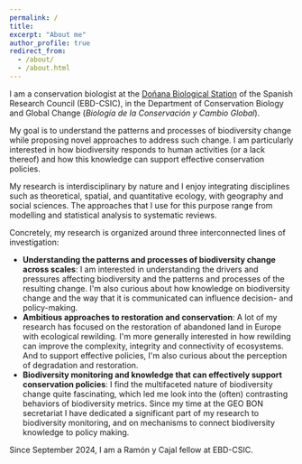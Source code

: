 ```yaml
---
permalink: /
title: 
excerpt: "About me"
author_profile: true
redirect_from: 
  - /about/
  - /about.html
---
```


I am a conservation biologist at the [Doñana Biological Station](https://ebd.csic.es) of the Spanish Research Council (EBD-CSIC), in the Department of Conservation Biology and Global Change (*Biología de la Conservación y Cambio Global*). 

My goal is to understand the patterns and processes of biodiversity change while proposing novel approaches to address such change. I am particularly interested in how biodiversity responds to human activities (or a lack thereof) and how this knowledge can support effective conservation policies. 

My research is interdisciplinary by nature and I enjoy integrating disciplines such as theoretical, spatial, and quantitative ecology, with geography and social sciences. The approaches that I use for this purpose range from modelling and statistical analysis to systematic reviews. 

Concretely, my research is organized around three interconnected lines of investigation:

* <b>Understanding the patterns and processes of biodiversity change across scales</b>: I am interested in understanding the drivers and pressures affecting biodiversity and the patterns and processes of the resulting change. I'm also curious about how knowledge on biodiversity change and the way that it is communicated can influence decision- and policy-making.  
* <b>Ambitious approaches to restoration and conservation</b>: A lot of my research has focused on the restoration of abandoned land in Europe with ecological rewilding. I'm more generally interested in how rewilding can improve the complexity, integrity and connectivity of ecosystems. And to support effective policies, I'm also curious about the perception of degradation and restoration.  
* <b>Biodiversity monitoring and knowledge that can effectively support conservation policies</b>: I find the multifaceted nature of biodiversity change quite fascinating, which led me look into the (often) contrasting behaviors of biodiversity metrics. Since my time at the GEO BON secretariat I have dedicated a significant part of my research to biodiversity monitoring, and on mechanisms to connect biodiversity knowledge to policy making.  

Since September 2024, I am a Ramón y Cajal fellow at EBD-CSIC.
